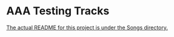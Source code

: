 AAA Testing Tracks
==================

[The actual README for this project is under the Songs directory.](./sm-root/Songs/AAA%20Testing%20Tracks/README.md)
